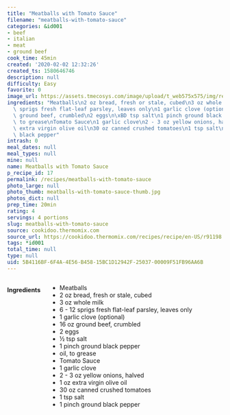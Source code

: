 ```yaml
---
title: "Meatballs with Tomato Sauce"
filename: "meatballs-with-tomato-sauce"
categories: &id001
- beef
- italian
- meat
- ground beef
cook_time: 45min
created: '2020-02-02 12:32:26'
created_ts: 1580646746
description: null
difficulty: Easy
favorite: 0
image_url: https://assets.tmecosys.com/image/upload/t_web575x575/img/recipe/ras/Assets/97ABE58E-7379-419A-97BA-FB46A6645E4B/Derivates/677299E1-58CB-4D0B-88A9-03169298370B.jpg
ingredients: "Meatballs\n2 oz bread, fresh or stale, cubed\n3 oz whole milk\n6 - 12\
  \ sprigs fresh flat-leaf parsley, leaves only\n1 garlic clove (optional)\n16 oz\
  \ ground beef, crumbled\n2 eggs\n\xBD tsp salt\n1 pinch ground black pepper\noil,\
  \ to grease\nTomato Sauce\n1 garlic clove\n2 - 3 oz yellow onions, halved\n1 oz\
  \ extra virgin olive oil\n30 oz canned crushed tomatoes\n1 tsp salt\n1 pinch ground\
  \ black pepper"
intrash: 0
meal_dates: null
meal_types: null
mine: null
name: Meatballs with Tomato Sauce
p_recipe_id: 17
permalink: /recipes/meatballs-with-tomato-sauce
photo_large: null
photo_thumb: meatballs-with-tomato-sauce-thumb.jpg
photos_dict: null
prep_time: 20min
rating: 4
servings: 4 portions
slug: meatballs-with-tomato-sauce
source: cookidoo.thermomix.com
source_url: https://cookidoo.thermomix.com/recipes/recipe/en-US/r91198
tags: *id001
total_time: null
type: null
uid: 5B4116BF-6F4A-4E56-B458-15BC1D12942F-25037-00009F51FB96AA6B
---
```

<div class="large-8 medium-7 columns" id="writeup">	</div><!-- #writeup -->
</div><!-- #row-one -->
<div class="row" id="row-two">	<div class="medium-4 small-5 columns" id="ingredients"><h4>Ingredients</h4><div class="box box-ingredients content"><ul>
<li>Meatballs</li>
<li>2 oz bread, fresh or stale, cubed</li>
<li>3 oz whole milk</li>
<li>6 - 12 sprigs fresh flat-leaf parsley, leaves only</li>
<li>1 garlic clove (optional)</li>
<li>16 oz ground beef, crumbled</li>
<li>2 eggs</li>
<li>½ tsp salt</li>
<li>1 pinch ground black pepper</li>
<li>oil, to grease</li>
<li>Tomato Sauce</li>
<li>1 garlic clove</li>
<li>2 - 3 oz yellow onions, halved</li>
<li>1 oz extra virgin olive oil</li>
<li>30 oz canned crushed tomatoes</li>
<li>1 tsp salt</li>
<li>1 pinch ground black pepper</li>
</ul>
</div>	</div>	<div class="medium-6 small-7 columns" id="directions">	</div>